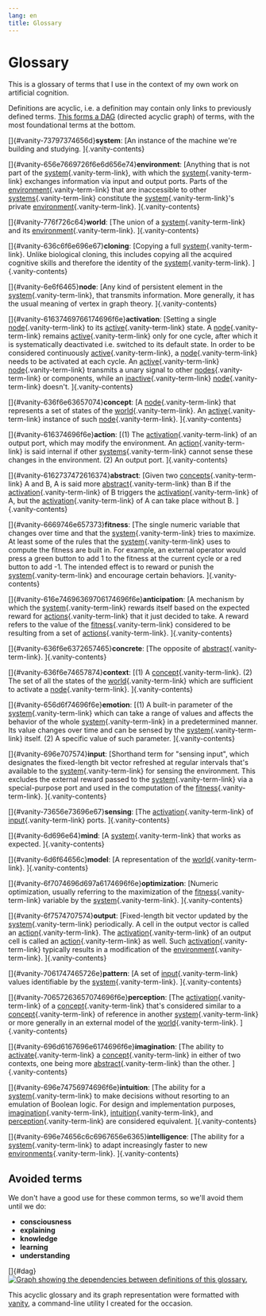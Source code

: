 ```yaml
---
lang: en
title: Glossary
---
```


Glossary
========

This is a glossary of terms that I use in the context of my own work on
artificial cognition.

Definitions are acyclic, i.e. a definition may contain only links to
previously defined terms. [This forms a DAG](#dag) (directed acyclic
graph) of terms, with the most foundational terms at the bottom.

[]{#vanity-73797374656d}**system**: [An instance of the machine we're
building and studying. ]{.vanity-contents}

[]{#vanity-656e7669726f6e6d656e74}**environment**: [Anything that is not
part of the [system](#vanity-73797374656d){.vanity-term-link}, with
which the [system](#vanity-73797374656d){.vanity-term-link} exchanges
information via input and output ports. Parts of the
[environment](#vanity-656e7669726f6e6d656e74){.vanity-term-link} that
are inaccessible to other
[systems](#vanity-73797374656d){.vanity-term-link} constitute the
[system](#vanity-73797374656d){.vanity-term-link}'s private
[environment](#vanity-656e7669726f6e6d656e74){.vanity-term-link}.
]{.vanity-contents}

[]{#vanity-776f726c64}**world**: [The union of a
[system](#vanity-73797374656d){.vanity-term-link} and its
[environment](#vanity-656e7669726f6e6d656e74){.vanity-term-link}.
]{.vanity-contents}

[]{#vanity-636c6f6e696e67}**cloning**: [Copying a full
[system](#vanity-73797374656d){.vanity-term-link}. Unlike biological
cloning, this includes copying all the acquired cognitive skills and
therefore the identity of the
[system](#vanity-73797374656d){.vanity-term-link}. ]{.vanity-contents}

[]{#vanity-6e6f6465}**node**: [Any kind of persistent element in the
[system](#vanity-73797374656d){.vanity-term-link}, that transmits
information. More generally, it has the usual meaning of vertex in graph
theory. ]{.vanity-contents}

[]{#vanity-61637469766174696f6e}**activation**: [Setting a single
[node](#vanity-6e6f6465){.vanity-term-link} to its
[active](#vanity-61637469766174696f6e){.vanity-term-link} state. A
[node](#vanity-6e6f6465){.vanity-term-link} remains
[active](#vanity-61637469766174696f6e){.vanity-term-link} only for one
cycle, after which it is systematically deactivated i.e. switched to its
default state. In order to be considered continuously
[active](#vanity-61637469766174696f6e){.vanity-term-link}, a
[node](#vanity-6e6f6465){.vanity-term-link} needs to be activated at
each cycle. An [active](#vanity-61637469766174696f6e){.vanity-term-link}
[node](#vanity-6e6f6465){.vanity-term-link} transmits a unary signal to
other [nodes](#vanity-6e6f6465){.vanity-term-link} or components, while
an [inactive](#vanity-61637469766174696f6e){.vanity-term-link}
[node](#vanity-6e6f6465){.vanity-term-link} doesn't. ]{.vanity-contents}

[]{#vanity-636f6e63657074}**concept**: [A
[node](#vanity-6e6f6465){.vanity-term-link} that represents a set of
states of the [world](#vanity-776f726c64){.vanity-term-link}. An
[active](#vanity-61637469766174696f6e){.vanity-term-link} instance of
such [node](#vanity-6e6f6465){.vanity-term-link}. ]{.vanity-contents}

[]{#vanity-616374696f6e}**action**: [(1) The
[activation](#vanity-61637469766174696f6e){.vanity-term-link} of an
output port, which may modify the environment. An
[action](#vanity-616374696f6e){.vanity-term-link} is said internal if
other [systems](#vanity-73797374656d){.vanity-term-link} cannot sense
these changes in the environment. (2) An output port.
]{.vanity-contents}

[]{#vanity-6162737472616374}**abstract**: [Given two
[concepts](#vanity-636f6e63657074){.vanity-term-link} A and B, A is said
more [abstract](#vanity-6162737472616374){.vanity-term-link} than B if
the [activation](#vanity-61637469766174696f6e){.vanity-term-link} of B
triggers the
[activation](#vanity-61637469766174696f6e){.vanity-term-link} of A, but
the [activation](#vanity-61637469766174696f6e){.vanity-term-link} of A
can take place without B. ]{.vanity-contents}

[]{#vanity-6669746e657373}**fitness**: [The single numeric variable that
changes over time and that the
[system](#vanity-73797374656d){.vanity-term-link} tries to maximize. At
least some of the rules that the
[system](#vanity-73797374656d){.vanity-term-link} uses to compute the
fitness are built in. For example, an external operator would press a
green button to add 1 to the fitness at the current cycle or a red
button to add -1. The intended effect is to reward or punish the
[system](#vanity-73797374656d){.vanity-term-link} and encourage certain
behaviors. ]{.vanity-contents}

[]{#vanity-616e74696369706174696f6e}**anticipation**: [A mechanism by
which the [system](#vanity-73797374656d){.vanity-term-link} rewards
itself based on the expected reward for
[actions](#vanity-616374696f6e){.vanity-term-link} that it just decided
to take. A reward refers to the value of the
[fitness](#vanity-6669746e657373){.vanity-term-link} considered to be
resulting from a set of
[actions](#vanity-616374696f6e){.vanity-term-link}. ]{.vanity-contents}

[]{#vanity-636f6e6372657465}**concrete**: [The opposite of
[abstract](#vanity-6162737472616374){.vanity-term-link}.
]{.vanity-contents}

[]{#vanity-636f6e74657874}**context**: [(1) A
[concept](#vanity-636f6e63657074){.vanity-term-link}. (2) The set of all
the states of the [world](#vanity-776f726c64){.vanity-term-link} which
are sufficient to activate a
[node](#vanity-6e6f6465){.vanity-term-link}. ]{.vanity-contents}

[]{#vanity-656d6f74696f6e}**emotion**: [(1) A built-in parameter of the
[system](#vanity-73797374656d){.vanity-term-link} which can take a range
of values and affects the behavior of the whole
[system](#vanity-73797374656d){.vanity-term-link} in a predetermined
manner. Its value changes over time and can be sensed by the
[system](#vanity-73797374656d){.vanity-term-link} itself. (2) A specific
value of such parameter. ]{.vanity-contents}

[]{#vanity-696e707574}**input**: [Shorthand term for \"sensing input\",
which designates the fixed-length bit vector refreshed at regular
intervals that's available to the
[system](#vanity-73797374656d){.vanity-term-link} for sensing the
environment. This excludes the external reward passed to the
[system](#vanity-73797374656d){.vanity-term-link} via a special-purpose
port and used in the computation of the
[fitness](#vanity-6669746e657373){.vanity-term-link}.
]{.vanity-contents}

[]{#vanity-73656e73696e67}**sensing**: [The
[activation](#vanity-61637469766174696f6e){.vanity-term-link} of
[input](#vanity-696e707574){.vanity-term-link} ports.
]{.vanity-contents}

[]{#vanity-6d696e64}**mind**: [A
[system](#vanity-73797374656d){.vanity-term-link} that works as
expected. ]{.vanity-contents}

[]{#vanity-6d6f64656c}**model**: [A representation of the
[world](#vanity-776f726c64){.vanity-term-link}. ]{.vanity-contents}

[]{#vanity-6f7074696d697a6174696f6e}**optimization**: [Numeric
optimization, usually referring to the maximization of the
[fitness](#vanity-6669746e657373){.vanity-term-link} variable by the
[system](#vanity-73797374656d){.vanity-term-link}. ]{.vanity-contents}

[]{#vanity-6f7574707574}**output**: [Fixed-length bit vector updated by
the [system](#vanity-73797374656d){.vanity-term-link} periodically. A
cell in the output vector is called an
[action](#vanity-616374696f6e){.vanity-term-link}. The
[activation](#vanity-61637469766174696f6e){.vanity-term-link} of an
output cell is called an
[action](#vanity-616374696f6e){.vanity-term-link} as well. Such
[activation](#vanity-61637469766174696f6e){.vanity-term-link} typically
results in a modification of the
[environment](#vanity-656e7669726f6e6d656e74){.vanity-term-link}.
]{.vanity-contents}

[]{#vanity-7061747465726e}**pattern**: [A set of
[input](#vanity-696e707574){.vanity-term-link} values identifiable by
the [system](#vanity-73797374656d){.vanity-term-link}.
]{.vanity-contents}

[]{#vanity-70657263657074696f6e}**perception**: [The
[activation](#vanity-61637469766174696f6e){.vanity-term-link} of a
[concept](#vanity-636f6e63657074){.vanity-term-link} that's considered
similar to a [concept](#vanity-636f6e63657074){.vanity-term-link} of
reference in another [system](#vanity-73797374656d){.vanity-term-link}
or more generally in an external model of the
[world](#vanity-776f726c64){.vanity-term-link}. ]{.vanity-contents}

[]{#vanity-696d6167696e6174696f6e}**imagination**: [The ability to
[activate](#vanity-61637469766174696f6e){.vanity-term-link} a
[concept](#vanity-636f6e63657074){.vanity-term-link} in either of two
contexts, one being more
[abstract](#vanity-6162737472616374){.vanity-term-link} than the other.
]{.vanity-contents}

[]{#vanity-696e74756974696f6e}**intuition**: [The ability for a
[system](#vanity-73797374656d){.vanity-term-link} to make decisions
without resorting to an emulation of Boolean logic. For design and
implementation purposes,
[imagination](#vanity-696d6167696e6174696f6e){.vanity-term-link},
[intuition](#vanity-696e74756974696f6e){.vanity-term-link}, and
[perception](#vanity-70657263657074696f6e){.vanity-term-link} are
considered equivalent. ]{.vanity-contents}

[]{#vanity-696e74656c6c6967656e6365}**intelligence**: [The ability for a
[system](#vanity-73797374656d){.vanity-term-link} to adapt increasingly
faster to new
[environments](#vanity-656e7669726f6e6d656e74){.vanity-term-link}.
]{.vanity-contents}

Avoided terms
-------------

We don't have a good use for these common terms, so we'll avoid them
until we do:

-   **consciousness**
-   **explaining**
-   **knowledge**
-   **learning**
-   **understanding**

[]{#dag}
[![](img/glossary-dag.png "Graph showing the dependencies between definitions of
              this glossary.")](img/glossary-dag.png)

This acyclic glossary and its graph representation were formatted with
[vanity](https://github.com/mjambon/vanity), a command-line utility I
created for the occasion.

